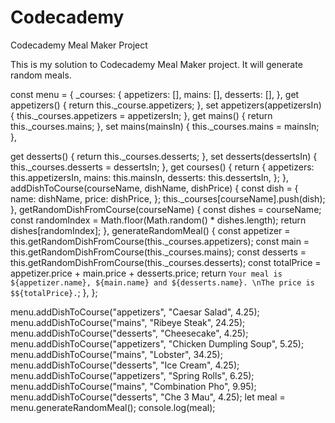 # Codecademy
Codecademy Meal Maker Project

This is my solution to Codecademy Meal Maker project.
It will generate random meals.

const menu = {
  _courses: {
    appetizers: [],
    mains: [],
    desserts: [],
  },
  get appetizers() {
    return this._course.appetizers;
  },
  set appetizers(appetizersIn) {
    this._courses.appetizers = appetizersIn;
  },
  get mains() {
    return this._courses.mains;
  },
  set mains(mainsIn) {
    this._courses.mains = mainsIn;
  },

  get desserts() {
    return this._courses.desserts;
  },
  set desserts(dessertsIn) {
    this._courses.desserts = dessertsIn;
  },
  get courses() {
    return {
      appetizers: this.appetizersIn,
      mains: this.mainsIn,
      desserts: this.dessertsIn,
    };
  },
  addDishToCourse(courseName, dishName, dishPrice) {
    const dish = {
      name: dishName,
      price: dishPrice,
    };
    this._courses[courseName].push(dish);
  },
  getRandomDishFromCourse(courseName) {
    const dishes = courseName;
    const randomIndex = Math.floor(Math.random() * dishes.length);
    return dishes[randomIndex];
  },
  generateRandomMeal() {
    const appetizer = this.getRandomDishFromCourse(this._courses.appetizers);
    const main = this.getRandomDishFromCourse(this._courses.mains);
    const desserts = this.getRandomDishFromCourse(this._courses.desserts);
    const totalPrice = appetizer.price + main.price + desserts.price;
    return `Your meal is ${appetizer.name}, ${main.name} and ${desserts.name}. \nThe price is $${totalPrice}.`;
  },
};

menu.addDishToCourse("appetizers", "Caesar Salad", 4.25);
menu.addDishToCourse("mains", "Ribeye Steak", 24.25);
menu.addDishToCourse("desserts", "Cheesecake", 4.25);
menu.addDishToCourse("appetizers", "Chicken Dumpling Soup", 5.25);
menu.addDishToCourse("mains", "Lobster", 34.25);
menu.addDishToCourse("desserts", "Ice Cream", 4.25);
menu.addDishToCourse("appetizers", "Spring Rolls", 6.25);
menu.addDishToCourse("mains", "Combination Pho", 9.95);
menu.addDishToCourse("desserts", "Che 3 Mau", 4.25);
let meal = menu.generateRandomMeal();
console.log(meal);
